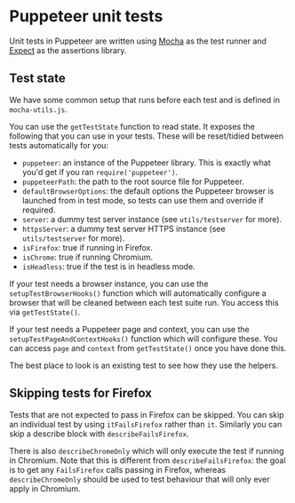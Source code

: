 # Puppeteer unit tests

Unit tests in Puppeteer are written using [Mocha] as the test runner and [Expect] as the assertions library.

## Test state


We have some common setup that runs before each test and is defined in `mocha-utils.js`.

You can use the `getTestState` function to read state. It exposes the following that you can use in your tests. These will be reset/tidied between tests automatically for you:

* `puppeteer`: an instance of the Puppeteer library. This is exactly what you'd get if you ran `require('puppeteer')`.
* `puppeteerPath`: the path to the root source file for Puppeteer.
* `defaultBrowserOptions`: the default options the Puppeteer browser is launched from in test mode, so tests can use them and override if required.
* `server`: a dummy test server instance (see `utils/testserver` for more).
* `httpsServer`: a dummy test server HTTPS instance (see `utils/testserver` for more).
* `isFirefox`: true if running in Firefox.
* `isChrome`: true if running Chromium.
* `isHeadless`: true if the test is in headless mode.

If your test needs a browser instance, you can use the `setupTestBrowserHooks()` function which will automatically configure a browser that will be cleaned between each test suite run. You access this via `getTestState()`.

If your test needs a Puppeteer page and context, you can use the `setupTestPageAndContextHooks()` function which will configure these. You can access `page` and `context` from `getTestState()` once you have done this.

The best place to look is an existing test to see how they use the helpers.

## Skipping tests for Firefox

Tests that are not expected to pass in Firefox can be skipped. You can skip an individual test by using `itFailsFirefox` rather than `it`. Similarly you can skip a describe block with `describeFailsFirefox`.

There is also `describeChromeOnly` which will only execute the test if running in Chromium. Note that this is different from `describeFailsFirefox`: the goal is to get any `FailsFirefox` calls passing in Firefox, whereas `describeChromeOnly` should be used to test behaviour that will only ever apply in Chromium.

[Mocha]: https://mochajs.org/
[Expect]: https://www.npmjs.com/package/expect
